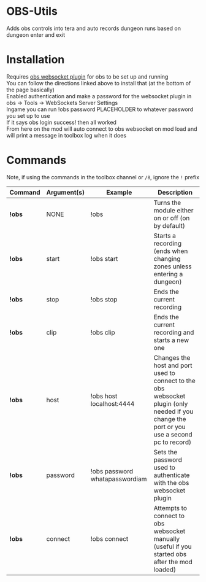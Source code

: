 # OBS-Utils

Adds obs controls into tera and auto records dungeon runs based on dungeon enter and exit

# Installation

Requires [obs websocket plugin](https://github.com/obsproject/obs-websocket/releases/tag/4.9.1) for obs to be set up and running  
You can follow the directions linked above to install that (at the bottom of the page basically)  
Enabled authentication and make a password for the websocket plugin in obs -> Tools -> WebSockets Server Settings  
Ingame you can run !obs password PLACEHOLDER to whatever password you set up to use  
If it says obs login success! then all worked  
From here on the mod will auto connect to obs websocket on mod load and will print a message in toolbox log when it does

# Commands
Note, if using the commands in the toolbox channel or `/8`, ignore the `!` prefix

Command | Argument(s) | Example | Description
---|---|---|---
**!obs** | NONE | !obs| Turns the module either on or off (on by default)
**!obs** | start | !obs start| Starts a recording (ends when changing zones unless entering a dungeon)
**!obs** | stop | !obs stop| Ends the current recording
**!obs** | clip | !obs clip| Ends the current recording and starts a new one
**!obs** | host | !obs host localhost:4444| Changes the host and port used to connect to the obs websocket plugin (only needed if you change the port or you use a second pc to record)
**!obs** | password | !obs password whatapasswordiam| Sets the password used to authenticate with the obs websocket plugin
**!obs** | connect | !obs connect| Attempts to connect to obs websocket manually (useful if you started obs after the mod loaded)